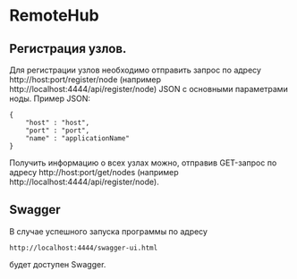 # RemoteHub

## Регистрация узлов.

Для регистрации узлов необходимо отправить запрос по адресу http://host:port/register/node
(например http://localhost:4444/api/register/node) JSON с основными параметрами ноды.
Пример JSON:

```
{
    "host" : "host",
    "port" : "port",
    "name" : "applicationName"
}
```

Получить информацию о всех узлах можно, отправив GET-запрос по адресу 
http://host:port/get/nodes (например http://localhost:4444/api/register/node).

## Swagger

В случае успешного запуска программы по адресу 

    http://localhost:4444/swagger-ui.html

будет доступен Swagger.